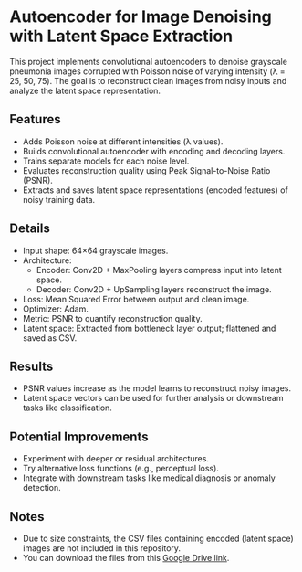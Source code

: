 # Autoencoder for Image Denoising with Latent Space Extraction

This project implements convolutional autoencoders to denoise grayscale pneumonia images corrupted with Poisson noise of varying intensity (λ = 25, 50, 75). The goal is to reconstruct clean images from noisy inputs and analyze the latent space representation.

## Features
- Adds Poisson noise at different intensities (λ values).
- Builds convolutional autoencoder with encoding and decoding layers.
- Trains separate models for each noise level.
- Evaluates reconstruction quality using Peak Signal-to-Noise Ratio (PSNR).
- Extracts and saves latent space representations (encoded features) of noisy training data.

## Details
- Input shape: 64×64 grayscale images.
- Architecture:
    - Encoder: Conv2D + MaxPooling layers compress input into latent space.
    - Decoder: Conv2D + UpSampling layers reconstruct the image.
- Loss: Mean Squared Error between output and clean image.
- Optimizer: Adam.
- Metric: PSNR to quantify reconstruction quality.
- Latent space: Extracted from bottleneck layer output; flattened and saved as CSV.

## Results
- PSNR values increase as the model learns to reconstruct noisy images.
- Latent space vectors can be used for further analysis or downstream tasks like classification.

## Potential Improvements
- Experiment with deeper or residual architectures.
- Try alternative loss functions (e.g., perceptual loss).
- Integrate with downstream tasks like medical diagnosis or anomaly detection.

## Notes
- Due to size constraints, the CSV files containing encoded (latent space) images are not included in this repository.
- You can download the files from this [Google Drive link](https://drive.google.com/drive/folders/1og0gsCifTmV0-rrQi__aZOEcbPJFwZ8a?usp=drive_link).
